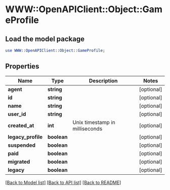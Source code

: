 # WWW::OpenAPIClient::Object::GameProfile

## Load the model package
```perl
use WWW::OpenAPIClient::Object::GameProfile;
```

## Properties
Name | Type | Description | Notes
------------ | ------------- | ------------- | -------------
**agent** | **string** |  | [optional] 
**id** | **string** |  | [optional] 
**name** | **string** |  | [optional] 
**user_id** | **string** |  | [optional] 
**created_at** | **int** | Unix timestamp in milliseconds | [optional] 
**legacy_profile** | **boolean** |  | [optional] 
**suspended** | **boolean** |  | [optional] 
**paid** | **boolean** |  | [optional] 
**migrated** | **boolean** |  | [optional] 
**legacy** | **boolean** |  | [optional] 

[[Back to Model list]](../README.md#documentation-for-models) [[Back to API list]](../README.md#documentation-for-api-endpoints) [[Back to README]](../README.md)


